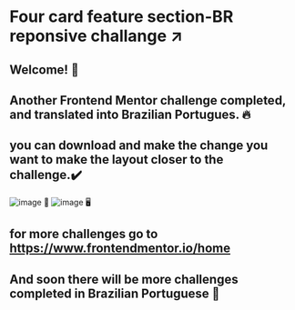 # Four card feature section-BR reponsive challange ↗️
## Welcome! 👋
## Another Frontend Mentor challenge completed, and translated into Brazilian Portugues. 🔥
## you can download and make the change you want to make the layout closer to the challenge.✔️
![image](https://user-images.githubusercontent.com/94203956/169173050-f8bb1f12-4bec-4117-9837-d2cdcdb0e618.png)
📱
![image](https://user-images.githubusercontent.com/94203956/169173076-d4652601-f9c5-41d4-ab0f-8aa7b2e5a7c2.png)
🖥️

## for more challenges go to https://www.frontendmentor.io/home
## And soon there will be more challenges completed in Brazilian Portuguese 💪
